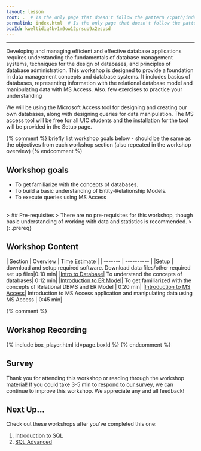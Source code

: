 ```yaml
---
layout: lesson
root: .  # Is the only page that doesn't follow the pattern /:path/index.html
permalink: index.html  # Is the only page that doesn't follow the pattern /:path/index.html
boxId: kweltidiq4bv1m9ow12prsuo9x2espsd
---
```



-------------------------------------------
Developing and managing efficient and effective database applications requires understanding the fundamentals of database management systems, techniques for the design of databases, and principles of
database administration. This workshop is designed to provide a foundation in data management concepts and database systems. It includes basics of databases, representing information with the relational database model and manipulating data with MS Access. Also. few exercises to practice your understanding

We will be using the Microsoft Access tool for designing and creating our own databases, along with designing queries for data manipulation. The MS access tool will be free for all UIC students and the installation for the tool will be provided in the Setup page.

{% comment %} briefly list workshop goals below - should be the same as the objectives from each workshop section (also repeated in the workshop overview) {% endcomment %}

## Workshop goals
- To get familiarize with the concepts of databases.
- To build a basic understanding of Entity-Relationship Models.
- To execute queries using MS Access

<br>
> ## Pre-requisites
> There are no pre-requisites for this workshop, though basic understanding of working with data and statistics is recommended.
>
{: .prereq}

## Workshop Content

| Section    | Overview | Time Estimate |
| ------- | ---------- |
|[Setup](https://uic-library.github.io/Databases-Intro/00-setup/index.html)    | download and setup required software. Download data files/other required set up files|0:10 min|
|[Intro to Database](https://uic-library.github.io/Databases-Intro/01-introduction/index.html)| To understand the concepts of databases| 0:12 min|
|[Introduction to ER Model](https://uic-library.github.io/Databases-Intro/02-ERmodel/index.html)| To get familiarized with the concepts of Relational DBMS and ER Model | 0:20 min|
|[Introduction to MS Access](https://uic-library.github.io/Databases-Intro/03-MSAccess/index.html)| Introduction to MS Access application and manipulating data using MS Access | 0:45 min|

{% comment %}
## Workshop Recording

{% include box_player.html id=page.boxId %}
{% endcomment %}

## Survey

Thank you for attending this workshop or reading through the workshop material! If you could take 3-5 min to [respond to our survey](https://uic.ca1.qualtrics.com/jfe/form/SV_5bYL8vP2EqGbAmW), we can continue to improve this workshop. We appreciate any and all feedback!


## Next Up...
Check out these workshops after you've completed this one:
1. [Introduction to SQL](https://uic-library.github.io/SQL-Intro/)
2. [SQL Advanced]()
